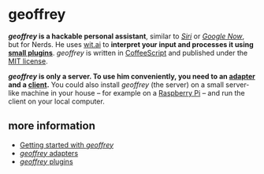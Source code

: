 # geoffrey

***geoffrey* is a hackable personal assistant**, similar to *[Siri](https://www.apple.com/de/ios/siri/)* or *[Google Now](http://www.google.com/landing/now/)*, but for Nerds. He uses [wit.ai](https://wit.ai) to **interpret your input and processes it using [small plugins](https://github.com/derhuerst/.geoffrey)**. *geoffrey* is written in [CoffeeScript](http://coffeescript.org) and published under the [MIT license](./blob/master/LICENSE.md).

***geoffrey* is only a server. To use him conveniently, you need to an [adapter](./blob/master/docs/adapters.md) and a [client](./blob/master/docs/clients.md).** You could also install *geoffrey* (the server) on a small server-like machine in your house – for example on a [Raspberry Pi](http://www.raspberrypi.org/) – and run the client on your local computer.

## more information

- [Getting started with *geoffrey*](./blob/master/docs/getting-started.md)
- [*geoffrey* adapters](./blob/master/docs/adapters.md)
- [*geoffrey* plugins](./blob/master/docs/plugins.md)